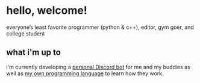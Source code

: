 # hello, welcome!
everyone’s least favorite programmer (python & c++), editor, gym goer, and college student

## what i'm up to
i'm currently developing a [personal Discord bot](https://github.com/Zentiph/CatBot) for me and my buddies as well as [my own programming language](https://github.com/Zentiph/Zen) to learn how they work.
